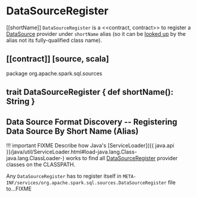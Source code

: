 # DataSourceRegister

[[shortName]]
`DataSourceRegister` is a <<contract, contract>> to register a [DataSource](DataSource.md) provider under `shortName` alias (so it can be [looked up](DataSource.md#lookupDataSource) by the alias not its fully-qualified class name).

[[contract]]
[source, scala]
----
package org.apache.spark.sql.sources

trait DataSourceRegister {
  def shortName(): String
}
----

## Data Source Format Discovery -- Registering Data Source By Short Name (Alias)

!!! important
    FIXME Describe how Java's [ServiceLoader]({{ java.api }}/java/util/ServiceLoader.html#load-java.lang.Class-java.lang.ClassLoader-) works to find all [DataSourceRegister](DataSourceRegister.md) provider classes on the CLASSPATH.

Any `DataSourceRegister` has to register itself in `META-INF/services/org.apache.spark.sql.sources.DataSourceRegister` file to...FIXME
